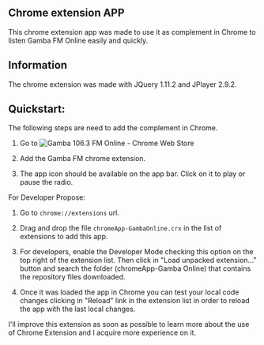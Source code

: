 ## Chrome extension APP

This chrome extension app was made to use it as complement in Chrome to listen Gamba FM Online easily and quickly.

## Information

The chrome extension was made with JQuery 1.11.2 and JPlayer 2.9.2.

## Quickstart:

The following steps are need to add the complement in Chrome.

1) Go to ![Gamba 106.3 FM Online - Chrome Web Store]('https://chrome.google.com/webstore/detail/gamba-1063-fm-online/fkfjmigadmikjjjgikhnnenojifcgffb')

2) Add the Gamba FM chrome extension.

3) The app icon should be available on the app bar. Click on it to play or pause the radio.

For Developer Propose:

1) Go to `chrome://extensions` url.

2) Drag and drop the file `chromeApp-GambaOnline.crx` in the list of extensions to add this app.

3) For developers, enable the Developer Mode checking this option on the top right of the extension list. Then click in "Load unpacked extension..." button and search the folder (chromeApp-Gamba Online) that contains the repository files downloaded.

4) Once it was loaded the app in Chrome you can test your local code changes clicking in "Reload" link in the extension list in order to reload the app with the last local changes.


I'll improve this extension as soon as possible to learn more about the use of Chrome Extension and I acquire more experience on it.
